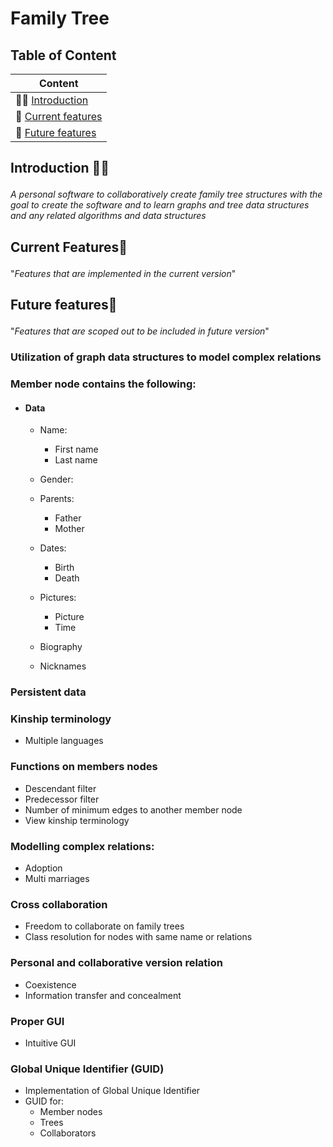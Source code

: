 # Family Tree
## Table of Content

| Content                                          |
| ------------------------------------------------ |
| 👋🏼 [Introduction](#content-introduction)     |
| 🌟 [Current features](#content-currentfeatures) |
| 🔮 [Future features](#content-futurefeatures)   |

## <p id='content-introduction'>Introduction 👋🏼</p>
*A personal software to collaboratively create family tree structures with the goal to create the software and to learn graphs and tree data structures and any related algorithms and data structures*

## <p id='content-currentfeatures'>Current Features🌟</p>
"*Features that are implemented in the current version*"


## <p id='content-futurefeatures'>Future features🔮</p>
"*Features that are scoped out to be included in future version*"

### Utilization of graph data structures to model complex relations

### Member node contains the following:
- #### Data
    - Name:
        - First name
        - Last name

    - Gender:

    - Parents:
        - Father
        - Mother
    
    - Dates:
        - Birth
        - Death
    
    - Pictures:
        - Picture
        - Time

    - Biography

    - Nicknames

### Persistent data

### Kinship terminology
- Multiple languages

### Functions on members nodes
- Descendant filter
- Predecessor filter
- Number of minimum edges to another member node
- View kinship terminology


### Modelling complex relations:
- Adoption
- Multi marriages



### Cross collaboration
- Freedom to collaborate on family trees
- Class resolution for nodes with same name or relations

### Personal and collaborative version relation
- Coexistence
- Information transfer and concealment

### Proper GUI
- Intuitive GUI

### Global Unique Identifier (GUID)
- Implementation of Global Unique Identifier
- GUID for:
    - Member nodes
    - Trees
    - Collaborators